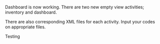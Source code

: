 Dashboard is now working. There are two new empty view activities; inventory and dashboard.

There are also corresponding XML files for each activity. Input your codes on appropriate files.

Testing